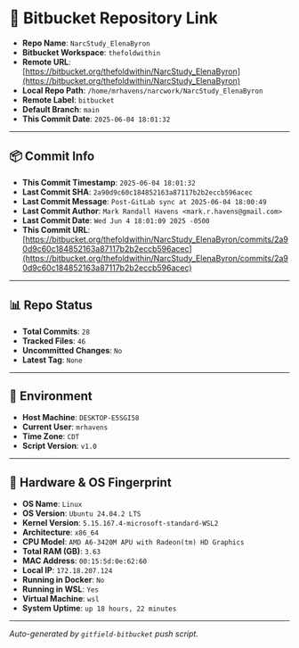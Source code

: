 # 🔗 Bitbucket Repository Link

- **Repo Name**: `NarcStudy_ElenaByron`
- **Bitbucket Workspace**: `thefoldwithin`
- **Remote URL**: [https://bitbucket.org/thefoldwithin/NarcStudy_ElenaByron](https://bitbucket.org/thefoldwithin/NarcStudy_ElenaByron)
- **Local Repo Path**: `/home/mrhavens/narcwork/NarcStudy_ElenaByron`
- **Remote Label**: `bitbucket`
- **Default Branch**: `main`
- **This Commit Date**: `2025-06-04 18:01:32`

---

## 📦 Commit Info

- **This Commit Timestamp**: `2025-06-04 18:01:32`
- **Last Commit SHA**: `2a90d9c60c184852163a87117b2b2eccb596acec`
- **Last Commit Message**: `Post-GitLab sync at 2025-06-04 18:00:49`
- **Last Commit Author**: `Mark Randall Havens <mark.r.havens@gmail.com>`
- **Last Commit Date**: `Wed Jun 4 18:01:09 2025 -0500`
- **This Commit URL**: [https://bitbucket.org/thefoldwithin/NarcStudy_ElenaByron/commits/2a90d9c60c184852163a87117b2b2eccb596acec](https://bitbucket.org/thefoldwithin/NarcStudy_ElenaByron/commits/2a90d9c60c184852163a87117b2b2eccb596acec)

---

## 📊 Repo Status

- **Total Commits**: `28`
- **Tracked Files**: `46`
- **Uncommitted Changes**: `No`
- **Latest Tag**: `None`

---

## 🧭 Environment

- **Host Machine**: `DESKTOP-E5SGI58`
- **Current User**: `mrhavens`
- **Time Zone**: `CDT`
- **Script Version**: `v1.0`

---

## 🧬 Hardware & OS Fingerprint

- **OS Name**: `Linux`
- **OS Version**: `Ubuntu 24.04.2 LTS`
- **Kernel Version**: `5.15.167.4-microsoft-standard-WSL2`
- **Architecture**: `x86_64`
- **CPU Model**: `AMD A6-3420M APU with Radeon(tm) HD Graphics`
- **Total RAM (GB)**: `3.63`
- **MAC Address**: `00:15:5d:0e:62:60`
- **Local IP**: `172.18.207.124`
- **Running in Docker**: `No`
- **Running in WSL**: `Yes`
- **Virtual Machine**: `wsl`
- **System Uptime**: `up 18 hours, 22 minutes`

---

_Auto-generated by `gitfield-bitbucket` push script._
